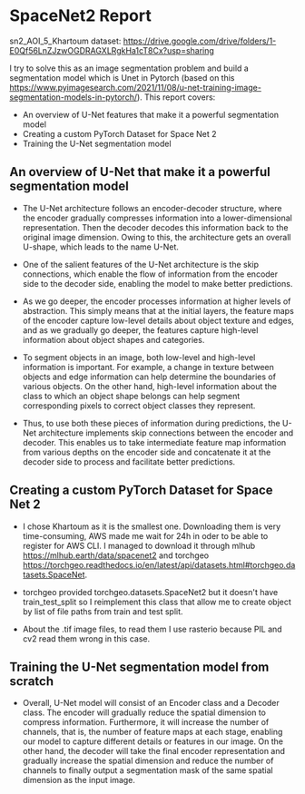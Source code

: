 # SpaceNet2 Report
sn2_AOI_5_Khartoum dataset: https://drive.google.com/drive/folders/1-E0Qf56LnZJzwOGDRAGXLRgkHa1cT8Cx?usp=sharing

I try to solve this as an image segmentation problem and build a segmentation model which is Unet in Pytorch (based on this https://www.pyimagesearch.com/2021/11/08/u-net-training-image-segmentation-models-in-pytorch/). This report covers:

* An overview of U-Net features that make it a powerful segmentation model
* Creating a custom PyTorch Dataset for Space Net 2
* Training the U-Net segmentation model

## An overview of U-Net that make it a powerful segmentation model
* The U-Net architecture follows an encoder-decoder structure, where the encoder gradually compresses information into a lower-dimensional representation. Then the decoder decodes this information back to the original image dimension. Owing to this, the architecture gets an overall U-shape, which leads to the name U-Net.

* One of the salient features of the U-Net architecture is the skip connections, which enable the flow of information from the encoder side to the decoder side, enabling the model to make better predictions.

* As we go deeper, the encoder processes information at higher levels of abstraction. This simply means that at the initial layers, the feature maps of the encoder capture low-level details about object texture and edges, and as we gradually go deeper, the features capture high-level information about object shapes and categories.

* To segment objects in an image, both low-level and high-level information is important. For example, a change in texture between objects and edge information can help determine the boundaries of various objects. On the other hand, high-level information about the class to which an object shape belongs can help segment corresponding pixels to correct object classes they represent.

* Thus, to use both these pieces of information during predictions, the U-Net architecture implements skip connections between the encoder and decoder. This enables us to take intermediate feature map information from various depths on the encoder side and concatenate it at the decoder side to process and facilitate better predictions.

## Creating a custom PyTorch Dataset for Space Net 2
* I chose Khartoum as it is the smallest one. Downloading them is very time-consuming, AWS made me wait for 24h in oder to be able to register for AWS CLI. I managed to download it through mlhub https://mlhub.earth/data/spacenet2 and torchgeo https://torchgeo.readthedocs.io/en/latest/api/datasets.html#torchgeo.datasets.SpaceNet.

* torchgeo provided torchgeo.datasets.SpaceNet2 but it doesn't have train_test_split so I reimplement this class that allow me to create object by list of file paths from train and test split.

* About the .tif image files, to read them I use rasterio because PIL and cv2 read them wrong in this case.

## Training the U-Net segmentation model from scratch
* Overall, U-Net model will consist of an Encoder class and a Decoder class. The encoder will gradually reduce the spatial dimension to compress information. Furthermore, it will increase the number of channels, that is, the number of feature maps at each stage, enabling our model to capture different details or features in our image. On the other hand, the decoder will take the final encoder representation and gradually increase the spatial dimension and reduce the number of channels to finally output a segmentation mask of the same spatial dimension as the input image.


